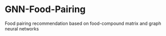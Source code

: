 # GNN-Food-Pairing
 Food pairing recommendation based on food-compound matrix and graph neural networks
